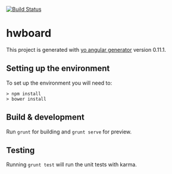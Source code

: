 [![Build Status](https://travis-ci.org/weblabdeusto/hwboard-client.svg?branch=master)](https://travis-ci.org/weblabdeusto/hwboard-client)


# hwboard

This project is generated with [yo angular generator](https://github.com/yeoman/generator-angular)
version 0.11.1.

## Setting up the environment

To set up the environment you will need to:

```
> npm install
> bower install
```

## Build & development

Run `grunt` for building and `grunt serve` for preview.

## Testing

Running `grunt test` will run the unit tests with karma.

